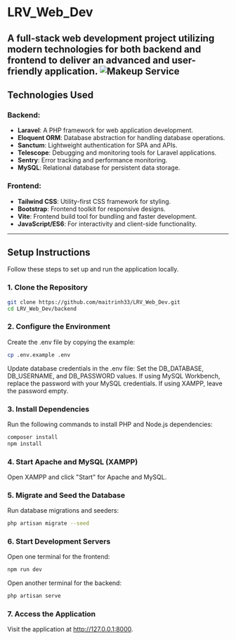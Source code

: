 # LRV_Web_Dev

A full-stack web development project utilizing modern technologies for both backend and frontend to deliver an advanced and user-friendly application.
![Makeup Service](/public/images/homepage.png)
---

## **Technologies Used**

### **Backend:**
- **Laravel**: A PHP framework for web application development.
- **Eloquent ORM**: Database abstraction for handling database operations.
- **Sanctum**: Lightweight authentication for SPA and APIs.
- **Telescope**: Debugging and monitoring tools for Laravel applications.
- **Sentry**: Error tracking and performance monitoring.
- **MySQL**: Relational database for persistent data storage.

### **Frontend:**
- **Tailwind CSS**: Utility-first CSS framework for styling.
- **Bootstrap**: Frontend toolkit for responsive designs.
- **Vite**: Frontend build tool for bundling and faster development.
- **JavaScript/ES6**: For interactivity and client-side functionality.

---

## **Setup Instructions**

Follow these steps to set up and run the application locally.

### **1. Clone the Repository**
```bash
git clone https://github.com/maitrinh33/LRV_Web_Dev.git
cd LRV_Web_Dev/backend
```

### **2. Configure the Environment**
Create the .env file by copying the example:

```bash
cp .env.example .env
```
Update database credentials in the .env file:
Set the DB_DATABASE, DB_USERNAME, and DB_PASSWORD values.
If using MySQL Workbench, replace the password with your MySQL credentials.
If using XAMPP, leave the password empty.

### **3. Install Dependencies**
Run the following commands to install PHP and Node.js dependencies:
```bash
composer install
npm install
```

### **4. Start Apache and MySQL (XAMPP)**
Open XAMPP and click "Start" for Apache and MySQL.

### **5. Migrate and Seed the Database**
Run database migrations and seeders:
```bash
php artisan migrate --seed
```

### **6. Start Development Servers**
Open one terminal for the frontend:
```bash
npm run dev
```
Open another terminal for the backend:
```bash
php artisan serve
```
### **7. Access the Application**
Visit the application at http://127.0.0.1:8000.

